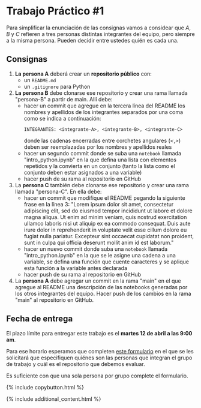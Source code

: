 # Trabajo Práctico #1

Para simplificar la enunciación de las consignas vamos a considear que _A_, _B_ y _C_ refieren a tres personas distintas integrantes del equipo, pero siempre a la misma persona. Pueden decidir entre ustedes quién es cada una.

## Consignas

1. **La persona A** deberá crear un **repositorio público** con:
   - un `README.md`
   - un `.gitignore` para Python
2. **La persona B** debe clonarse ese repositorio y crear una rama llamada "persona-B" a partir de main. Allí debe:
   - hacer un commit que agregue en la tercera línea del README los nombres y apellidos de los integrantes separados por una coma como se indica a continuación:
        ```
        INTEGRANTES: <integrante-A>, <integrante-B>, <integrante-C>
        ```
        donde las cadenas encerradas entre corchetes angulares (_<_,_>_) deben ser reemplazadas por los nombres y apellidos reales
   - hacer un segundo commit donde se suba una `notebook` llamada "intro_python.ipynb" en la que defina una lista con elementos repetidos y la convierta en un conjunto (tanto la lista como el conjunto deben estar asignados a una variable)
   - hacer push de su rama al repositorio en GitHub
3. La **persona C** también debe clonarse ese repositorio y crear una rama llamada "persona-C". En ella debe:
    - hacer un commit que modifique el README pegando la siguiente frase en la línea 3: "Lorem ipsum dolor sit amet, consectetur adipiscing elit, sed do eiusmod tempor incididunt ut labore et dolore magna aliqua. Ut enim ad minim veniam, quis nostrud exercitation ullamco laboris nisi ut aliquip ex ea commodo consequat. Duis aute irure dolor in reprehenderit in voluptate velit esse cillum dolore eu fugiat nulla pariatur. Excepteur sint occaecat cupidatat non proident, sunt in culpa qui officia deserunt mollit anim id est laborum."
    - hacer un nuevo commit donde suba una `notebook` llamada "intro_python.ipynb" en la que se le asigne una cadena a una variable, se defina una función que cuente caracteres y se aplique esta función a la variable antes declarada
    - hacer push de su rama al repositorio en GitHub
4. La **persona A** debe agregar un commit en la rama "main" en el que agregue al README una descripción de las notebooks generadas por los otros integrantes del equipo. Hacer push de los cambios en la rama "main" al repositorio en GitHub.


## Fecha de entrega

El plazo límite para entregar este trabajo es el **martes 12 de abril a las 9:00 am**.

Para ese horario esperamos que completen [este formulario](https://forms.gle/ypXstqEBqJCwnxXg7) en el que se les solicitará que especifiquen quiénes son las personas que integran el grupo de trabajo y cuál es el repositorio que debemos evaluar.

Es suficiente con que una sola persona por grupo complete el formulario.

{% include copybutton.html %}

{% include additional_content.html %}
